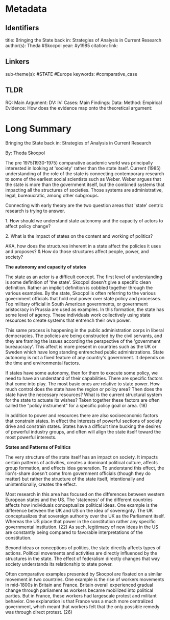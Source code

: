 # Metadata
## Identifiers
title:  Bringing the State back in: Strategies of Analysis in Current Research
author(s): Theda #Skocpol
year: #y1985 
citation: 
link:

## Linkers

sub-theme(s): #STATE #Europe 
keywords: #comparative_case 

## TLDR

RQ:
Main Argument:
DV:
IV:
Cases:
Main Findings:
Data:
Method:
Empirical Evidence: 
How does the evidence map onto the theoretical argument: 

# Long Summary

Bringing the State back in: Strategies of Analysis in Current Research

By: Theda Skocpol

The pre 1975(1930-1975) comparative academic world was principally
interested in looking at 'society' rather than the state itself. Current
(1985) understanding of the role of the state is connecting contemporary
research to some of the earliest social scientists such as Weber. Weber
argues that the state is more than the government itself, but the
combined systems that impacting all the structures of societies. Those
systems are administrative, legal, bureaucratic, among other subgroups.

Connecting with early theory are the two question areas that 'state'
centric research is trying to answer.

1\. How should we understand state autonomy and the capacity of actors
to affect policy change?

2\. What is the impact of states on the content and working of politics?

AKA, how does the structures inherent in a state affect the policies it
uses and proposes? & How do those structures affect people, power, and
society?

**The autonomy and capacity of states**

The state as an actor is a difficult concept. The first level of
understanding is some definition of 'the state'. Skocpol doesn't give a
specific clean definition. Rather an implicit definition is cobbled
together through the various examples. By the state, Skocpol is often
referring to the various government officials that hold real power over
state policy and processes. Top military official in South American
governments, or government aristocracy in Prussia are used as examples.
In this formation, the state has some level of agency. These individuals
work collectively using state resources to create systems that entrench
their own power.

This same process is happening in the public administration corps in
liberal democracies. The policies are being constructed by the civil
servants, and they are framing the issues according the perspective of
the 'government bureaucracy'. This affect is more present in countries
such as the UK or Sweden which have long standing entrenched public
administrations. State autonomy is not a fixed feature of any country's
government. It depends on the time and environmental factors.

If states have some autonomy, then for them to execute some policy, we
need to have an understand of their capabilities. There are specific
factors that come into play. The most basic ones are relative to state
power. How much control does the state have the region or policy area?
Then does the state have the necessary resources? What is the current
structural system for the state to actuate its wishes? Taken together
these factors are often called the "policy instrument" for a specific
policy goal or area. (18)

In addition to power and resources there are also socioeconomic factors
that constrain states. In effect the interests of powerful sections of
society drive and constrain states. States have a difficult time bucking
the desires of powerful industry groups, and often will align the state
itself toward the most powerful interests.

**States and Patterns of Politics**

The very structure of the state itself has an impact on society. It
impacts certain patterns of activities, creates a dominant political
culture, affects group formation, and effects idea generation. To
understand this effect, the lion's-share doesn't come from government
officials (though they do matter) but rather the structure of the state
itself, intentionally and unintentionally, creates the effect.

Most research in this area has focused on the differences between
western European states and the US. The 'stateness' of the different
countries affects how individuals conceptualize political ideas. One
example is the difference between the UK and US on the idea of
sovereignty. The UK conceptualizes that sovereign authority over the UK
as the Parliament itself. Whereas the US place that power in the
constitution rather any specific governmental institution. (22) As such,
legitimacy of new ideas in the US are constantly being compared to
favorable interpretations of the constitution.

Beyond ideas or conceptions of politics, the state directly affects
types of actions. Political movements and activities are directly
influenced by the structures in the state. The effect of federalism
directly changes that way society understands its relationship to state
power.

Often comparative examples presented by Skocpol are fixated on a similar
movement in two countries. One example is the rise of workers movements
in mid-1800s in Britain and France. Britain overall experienced gradual
change through parliament as workers became mobilized into political
parties. But in France, these workers had largescale protest and
militant behavior. One explanation is that France was a much more
centralized government, which meant that workers felt that the only
possible remedy was through direct protest. (26)

